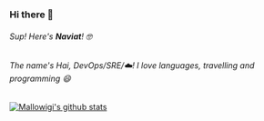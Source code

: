 ### Hi there 👋

###### Sup! Here's **Naviat**! 🤓 

###### The name's Hai, DevOps/SRE/☁️! I love languages, travelling and programming 😄

[![Mallowigi's github stats](https://github-readme-stats.vercel.app/api?username=naviat&count_private=true&show_icons=true&theme=radical&show_owner=true)](https://github.com/naviat)

